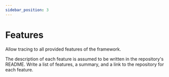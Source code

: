 ```yaml
---
sidebar_position: 3
---
```


# Features

Allow tracing to all provided features of the framework.

The description of each feature is assumed to be written in the repository's README.
Write a list of features, a summary, and a link to the repository for each feature.